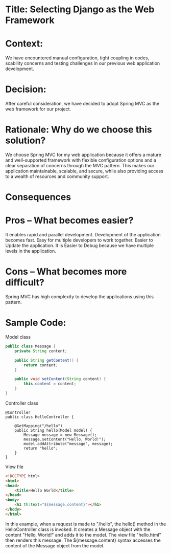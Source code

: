 
# Title: Selecting Django as the Web Framework

# Context:
We have encountered manual configuration, tight coupling in codes, scability concerns and testing challenges in our previous web application development.

# Decision:
After careful consideration, we have decided to adopt Spring MVC as the web framework for our project.

# Rationale: Why do we choose this solution?
We choose Spring MVC for my web application because it offers a mature and well-supported framework with flexible configuration options and a clear separation of concerns through the MVC pattern. This makes our application maintainable, scalable, and secure, while also providing access to a wealth of resources and community support.

# Consequences
# Pros – What becomes easier?
It enables rapid and parallel development.
Development of the application becomes fast.
Easy for multiple developers to work together.
Easier to Update the application.
It is Easier to Debug because we have multiple levels in the application.
# Cons – What becomes more difficult?
Spring MVC has high complexity to develop the applications using this pattern.


# Sample Code:

Model class
```java
public class Message {
    private String content;

    public String getContent() {
        return content;
    }

    public void setContent(String content) {
        this.content = content;
    }
}
```
Controller class
```
@Controller
public class HelloController {

    @GetMapping("/hello")
    public String hello(Model model) {
        Message message = new Message();
        message.setContent("Hello, World!");
        model.addAttribute("message", message);
        return "hello";
    }
}
```
View file
```html
<!DOCTYPE html>
<html>
<head>
    <title>Hello World</title>
</head>
<body>
    <h1 th:text="${message.content}"></h1>
</body>
</html>
```
In this example, when a request is made to "/hello", the hello() method in the HelloController class is invoked. It creates a Message object with the content "Hello, World!" and adds it to the model. The view file "hello.html" then renders this message. The ${message.content} syntax accesses the content of the Message object from the model.
